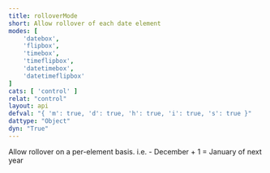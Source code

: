 ```yaml
---
title: rolloverMode
short: Allow rollover of each date element
modes: [
	'datebox',
	'flipbox',
	'timebox',
	'timeflipbox',
	'datetimebox',
	'datetimeflipbox'
]
cats: [ 'control' ]
relat: "control"
layout: api
defval: "{ 'm': true, 'd': true, 'h': true, 'i': true, 's': true }"
dattype: "Object"
dyn: "True"
---
```


Allow rollover on a per-element basis.  i.e. - December + 1 = January of next year
